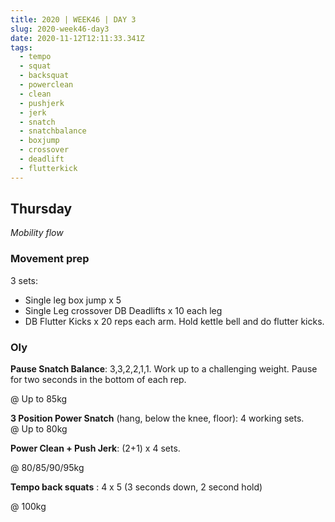 ```yaml
---
title: 2020 | WEEK46 | DAY 3
slug: 2020-week46-day3
date: 2020-11-12T12:11:33.341Z
tags:
  - tempo
  - squat
  - backsquat
  - powerclean
  - clean
  - pushjerk
  - jerk
  - snatch
  - snatchbalance
  - boxjump
  - crossover
  - deadlift
  - flutterkick
---
```

## Thursday

*Mobility flow*

### Movement prep

3 sets:

* Single leg box jump x 5
* Single Leg crossover DB Deadlifts x 10 each leg
* DB Flutter Kicks x 20 reps each arm. Hold kettle bell and do flutter kicks.

### Oly

**Pause Snatch Balance**: 3,3,2,2,1,1. Work up to a challenging weight. Pause for two seconds in the bottom of each rep.

@ Up to 85kg

**3 Position Power Snatch** (hang, below the knee, floor): 4 working sets.\
@ Up to 80kg

**Power Clean + Push Jerk**: (2+1) x 4 sets.

@ 80/85/90/95kg

**Tempo back squats** : 4 x 5 (3 seconds down, 2 second hold)

@ 100kg